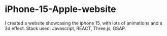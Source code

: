 # iPhone-15-Apple-website
I created a website showcasing the iphone 15, with lots of animations and a 3d effect. Stack used: Javascript, REACT, Three.js, GSAP.
